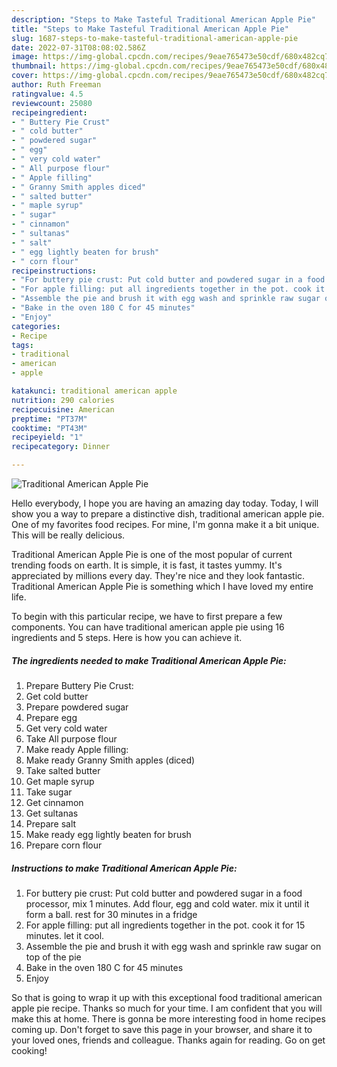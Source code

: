 ```yaml
---
description: "Steps to Make Tasteful Traditional American Apple Pie"
title: "Steps to Make Tasteful Traditional American Apple Pie"
slug: 1687-steps-to-make-tasteful-traditional-american-apple-pie
date: 2022-07-31T08:08:02.586Z
image: https://img-global.cpcdn.com/recipes/9eae765473e50cdf/680x482cq70/traditional-american-apple-pie-recipe-main-photo.jpg
thumbnail: https://img-global.cpcdn.com/recipes/9eae765473e50cdf/680x482cq70/traditional-american-apple-pie-recipe-main-photo.jpg
cover: https://img-global.cpcdn.com/recipes/9eae765473e50cdf/680x482cq70/traditional-american-apple-pie-recipe-main-photo.jpg
author: Ruth Freeman
ratingvalue: 4.5
reviewcount: 25080
recipeingredient:
- " Buttery Pie Crust"
- " cold butter"
- " powdered sugar"
- " egg"
- " very cold water"
- " All purpose flour"
- " Apple filling"
- " Granny Smith apples diced"
- " salted butter"
- " maple syrup"
- " sugar"
- " cinnamon"
- " sultanas"
- " salt"
- " egg lightly beaten for brush"
- " corn flour"
recipeinstructions:
- "For buttery pie crust: Put cold butter and powdered sugar in a food processor, mix 1 minutes. Add flour, egg and cold water. mix it until it form a ball. rest for 30 minutes in a fridge"
- "For apple filling: put all ingredients together in the pot. cook it for 15 minutes. let it cool."
- "Assemble the pie and brush it with egg wash and sprinkle raw sugar on top of the pie"
- "Bake in the oven 180 C for 45 minutes"
- "Enjoy"
categories:
- Recipe
tags:
- traditional
- american
- apple

katakunci: traditional american apple 
nutrition: 290 calories
recipecuisine: American
preptime: "PT37M"
cooktime: "PT43M"
recipeyield: "1"
recipecategory: Dinner

---
```



![Traditional American Apple Pie](https://img-global.cpcdn.com/recipes/9eae765473e50cdf/680x482cq70/traditional-american-apple-pie-recipe-main-photo.jpg)

Hello everybody, I hope you are having an amazing day today. Today, I will show you a way to prepare a distinctive dish, traditional american apple pie. One of my favorites food recipes. For mine, I'm gonna make it a bit unique. This will be really delicious.



Traditional American Apple Pie is one of the most popular of current trending foods on earth. It is simple, it is fast, it tastes yummy. It's appreciated by millions every day. They're nice and they look fantastic. Traditional American Apple Pie is something which I have loved my entire life.


To begin with this particular recipe, we have to first prepare a few components. You can have traditional american apple pie using 16 ingredients and 5 steps. Here is how you can achieve it.

<!--inarticleads1-->

##### The ingredients needed to make Traditional American Apple Pie:

1. Prepare  Buttery Pie Crust:
1. Get  cold butter
1. Prepare  powdered sugar
1. Prepare  egg
1. Get  very cold water
1. Take  All purpose flour
1. Make ready  Apple filling:
1. Make ready  Granny Smith apples (diced)
1. Take  salted butter
1. Get  maple syrup
1. Take  sugar
1. Get  cinnamon
1. Get  sultanas
1. Prepare  salt
1. Make ready  egg lightly beaten for brush
1. Prepare  corn flour




<!--inarticleads2-->

##### Instructions to make Traditional American Apple Pie:

1. For buttery pie crust: Put cold butter and powdered sugar in a food processor, mix 1 minutes. Add flour, egg and cold water. mix it until it form a ball. rest for 30 minutes in a fridge
1. For apple filling: put all ingredients together in the pot. cook it for 15 minutes. let it cool.
1. Assemble the pie and brush it with egg wash and sprinkle raw sugar on top of the pie
1. Bake in the oven 180 C for 45 minutes
1. Enjoy




So that is going to wrap it up with this exceptional food traditional american apple pie recipe. Thanks so much for your time. I am confident that you will make this at home. There is gonna be more interesting food in home recipes coming up. Don't forget to save this page in your browser, and share it to your loved ones, friends and colleague. Thanks again for reading. Go on get cooking!
